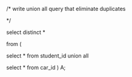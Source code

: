 /*
write union all query that eliminate duplicates



*/


select distinct * 

from (

select * from student_id
union all 

select * from car_id
) A;
